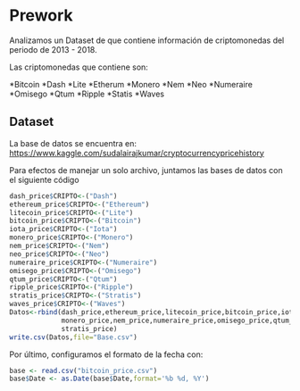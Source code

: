 # Prework

Analizamos un Dataset de que contiene información de criptomonedas del periodo de 2013 - 2018.

Las criptomonedas que contiene son:

*Bitcoin
*Dash
*Lite
*Etherum
*Monero
*Nem
*Neo
*Numeraire
*Omisego
*Qtum
*Ripple
*Statis
*Waves

## Dataset

La base de datos se encuentra en: https://www.kaggle.com/sudalairajkumar/cryptocurrencypricehistory

Para efectos de manejar un solo archivo, juntamos las bases de datos con el siguiente código

```R
dash_price$CRIPTO<-("Dash")
ethereum_price$CRIPTO<-("Ethereum")
litecoin_price$CRIPTO<-("Lite")
bitcoin_price$CRIPTO<-("Bitcoin")
iota_price$CRIPTO<-("Iota")
monero_price$CRIPTO<-("Monero")
nem_price$CRIPTO<-("Nem")
neo_price$CRIPTO<-("Neo")
numeraire_price$CRIPTO<-("Numeraire")
omisego_price$CRIPTO<-("Omisego")
qtum_price$CRIPTO<-("Qtum")
ripple_price$CRIPTO<-("Ripple")
stratis_price$CRIPTO<-("Stratis")
waves_price$CRIPTO<-("Waves")
Datos<-rbind(dash_price,ethereum_price,litecoin_price,bitcoin_price,iota_price,
             monero_price,nem_price,numeraire_price,omisego_price,qtum_price,ripple_price,
             stratis_price)
write.csv(Datos,file="Base.csv")
```

Por último, configuramos el formato de la fecha con:

```R
base <- read.csv("bitcoin_price.csv")
base$Date <- as.Date(base$Date,format='%b %d, %Y')
```
